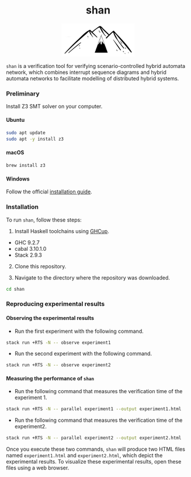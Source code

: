 <h1 align="center">
  shan
</h1>

<p align="center">
  <img src="./img/logo.jpg" width="200" />
</p>

`shan` is a verification tool for verifying scenario-controlled hybrid automata network, which combines interrupt sequence diagrams and hybrid automata networks to facilitate modelling of distributed hybrid systems.

### Preliminary

Install Z3 SMT solver on your computer.

#### Ubuntu
```bash
sudo apt update
sudo apt -y install z3
```

#### macOS
```bash
brew install z3
```

#### Windows
Follow the official [installation guide](https://github.com/Z3Prover/z3).

### Installation

To run `shan`, follow these steps:
1. Install Haskell toolchains using [GHCup](https://www.haskell.org/ghcup/).
  - GHC 9.2.7
  - cabal 3.10.1.0
  - Stack 2.9.3

2. Clone this repository.


3. Navigate to the directory where the repository was downloaded.
```bash
cd shan
```

### Reproducing experimental results

#### Observing the experimental results

- Run the first experiment with the following command.
```bash
stack run +RTS -N -- observe experiment1
```

- Run the second experiment with the following command.
```bash
stack run +RTS -N -- observe experiment2
```

#### Measuring the performance of `shan`

- Run the following command that measures the verification time of the experiment 1.
```bash
stack run +RTS -N -- parallel experiment1 --output experiment1.html
```
- Run the following command that measures the verification time of the experiment2.
```bash
stack run +RTS -N -- parallel experiment2 --output experiment2.html
```

Once you execute these two commands, `shan` will produce two HTML files named `experiment1.html` and `experiment2.html`, which depict the experimental results.
To visualize these experimental results, open these files using a web browser.